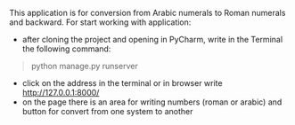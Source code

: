 This application is for conversion from Arabic numerals to Roman numerals and backward.
For start working with application:
 - after cloning the project and opening in PyCharm, write in the Terminal the following command:
 >python manage.py runserver
 - click on the address in the terminal or in browser write http://127.0.0.1:8000/
 - on the page there is an area for writing numbers (roman or arabic) and button for convert from one system to another